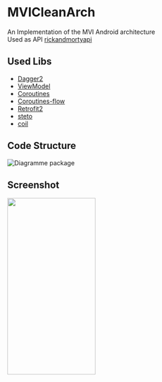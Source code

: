 # MVICleanArch
An Implementation of the MVI Android architecture </br>
Used as API [rickandmortyapi](https://rickandmortyapi.com/) 


Used Libs 
---------------
* [Dagger2](https://dagger.dev/users-guide) 
* [ViewModel](https://developer.android.com/topic/libraries/architecture/viewmodel) 
* [Coroutines](https://developer.android.com/kotlin/coroutines) 
* [Coroutines-flow](https://kotlinlang.org/docs/reference/coroutines/flow.html) 
* [Retrofit2](https://square.github.io/retrofit/) 
* [steto](http://facebook.github.io/stetho/) 
* [coil](https://coil-kt.github.io/coil/) 

Code Structure
---------------
![Diagramme package](https://user-images.githubusercontent.com/16986563/97868124-72a40980-1d0f-11eb-9002-91e12f4caa4d.png)

Screenshot
---------------
<img src="https://user-images.githubusercontent.com/16986563/97868477-0b3a8980-1d10-11eb-884c-75712ceeeaa7.jpg" width="200" height="400" />


